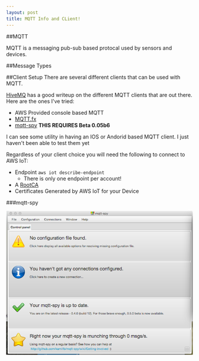 ```yaml
---
layout: post
title: MQTT Info and CLient!
---
```


##MQTT

MQTT is a messaging pub-sub based protocal used by sensors and devices.  

##Message Types


##Client Setup
There are several different clients that can be used with MQTT.

[HiveMQ](http://www.hivemq.com/blog/seven-best-mqtt-client-tools) has a good writeup on the different MQTT clients that are out there.
Here are the ones I've tried:
* AWS Provided console based MQTT
* [MQTT.fx](http://www.jensd.de/apps/mqttfx/)
* [mqtt-spy](https://github.com/kamilfb/mqtt-spy/wiki) **THIS REQUIRES Beta 0.05b6**

I can see some utility in having an IOS or Andorid based MQTT client.  I just haven't been able to test them yet

Regardless of your client choice you will need the following to connect to AWS IoT:
* Endpoint `aws iot describe-endpoint`
  * There is only one endpoint per account!
* A [RootCA](https://www.symantec.com/content/en/us/enterprise/verisign/roots/VeriSign-Class%203-Public-Primary-Certification-Authority-G5.pem) 
* Certificates Generated by AWS IoT for your Device

###mqtt-spy

![Start Up](resources/3EA8FD7B29D0610C10397C94474B0F01.png)
